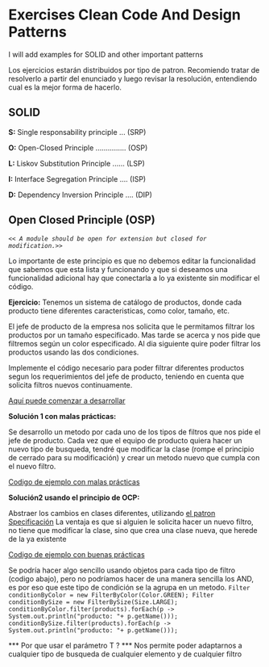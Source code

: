 # Exercises Clean Code And Design Patterns
I will add examples for SOLID  and other important patterns

Los ejercicios estarán distribuidos por tipo de patron. Recomiendo tratar de resolverlo a partir del enunciado y luego 
revisar la resolución, entendiendo cual es la mejor forma de hacerlo.
 
## SOLID
**S:** Single responsability principle ... (SRP)

**O:** Open-Closed Principle ............... (OSP)  
 
**L:** Liskov Substitution Principle ...... (LSP)

**I:** Interface Segregation Principle .... (ISP)

**D:** Dependency Inversion Principle .... (DIP)

## Open Closed Principle (OSP)
_`<< A module should be open for extension but closed for modification.>>`_

Lo importante de este principio es que no debemos editar la funcionalidad que sabemos que esta lista y funcionando y que si deseamos una funcionalidad adicional hay que conectarla a lo ya existente sin modificar el código.

**Ejercicio:** 
Tenemos un sistema de catálogo de productos, donde cada producto tiene diferentes caracteristicas, como color,
 tamaño, etc. 
 
 El jefe de producto de la empresa nos solicita que le permitamos filtrar los productos por un tamaño especificado.
 Mas tarde se acerca y nos pide que filtremos según un color especificado.
 Al dia siguiente quire poder filtrar los productos usando las dos condiciones.
 
 Implemente el código necesario para poder filtrar diferentes productos segun los requerimientos del jefe de producto, 
 teniendo en cuenta que solicita filtros nuevos continuamente.

[Aquí puede comenzar a desarrollar](https://github.com/yaninagm/ExercisesCleanCodeAndDesignPatterns/blob/master/src/main/java/com/example/demo/openClosedPrinciple/ownResolution)


**Solución 1 con malas prácticas:**

Se desarrollo un metodo por cada uno de los tipos de filtros que nos pide el jefe de producto.
Cada vez que el equipo de producto quiera hacer un nuevo tipo de busqueda, tendré que modificar la clase (rompe el principio de cerrado para su modificación) y crear un metodo nuevo que cumpla con el nuevo filtro.


[Codigo de ejemplo con malas prácticas](https://github.com/yaninagm/ExercisesCleanCodeAndDesignPatterns/blob/master/src/main/java/com/example/demo/openClosedPrinciple/wrongPractice)

**Solución2 usando el principio de OCP:**

Abstraer los cambios en clases diferentes, utilizando [ el patron Specificación](https://en.wikipedia.org/wiki/Specification_pattern)
La ventaja es que si alguien le solicita hacer un nuevo filtro, no tiene que modificar la clase, sino que crea una clase nueva, que herede de la ya existente

[Codigo de ejemplo con buenas prácticas](https://github.com/yaninagm/ExercisesCleanCodeAndDesignPatterns/blob/master/src/main/java/com/example/demo/openClosedPrinciple/goodPractice)

Se podría hacer algo sencillo usando objetos para cada tipo de filtro (codigo abajo), pero no podríamos hacer de una manera sencilla los AND, es por eso que este tipo de condición se la agrupa en un metodo.
`Filter conditionByColor = new FilterByColor(Color.GREEN);
 		Filter conditionBySize = new FilterBySize(Size.LARGE);
 		conditionByColor.filter(products).forEach(p -> System.out.println("producto: "+ p.getName()));
 		conditionBySize.filter(products).forEach(p -> System.out.println("producto: "+ p.getName()));`
 		
 *** Por que usar el parámetro T ? ***
 Nos permite poder adaptarnos a cualquier tipo de busqueda de cualquier elemento y de cualquier filtro